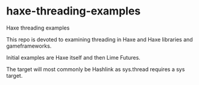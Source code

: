 # haxe-threading-examples
Haxe threading examples

This repo is devoted to examining threading in Haxe and Haxe libraries and gameframeworks.

Initial examples are Haxe itself and then Lime Futures.

The target will most commonly be Hashlink as sys.thread requires a sys target.
